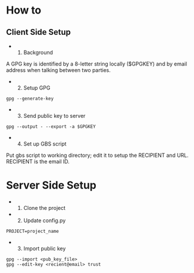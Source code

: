 # How to

## Client Side Setup

- 1. Background

A GPG key is identified by a 8-letter string
locally ($GPGKEY) and by email address when
talking between two parties.

- 2. Setup GPG

```
gpg --generate-key
```

- 3. Send public key to server

```
gpg --output - --export -a $GPGKEY
```

- 4. Set up GBS script

Put gbs script to working directory;
edit it to setup the RECIPIENT and URL.
RECIPIENT is the email ID.


# Server Side Setup

- 1. Clone the project

- 2. Update config.py

```
PROJECT=project_name
```

- 3. Import public key

```
gpg --import <pub_key_file>
gpg --edit-key <recient@email> trust
```



